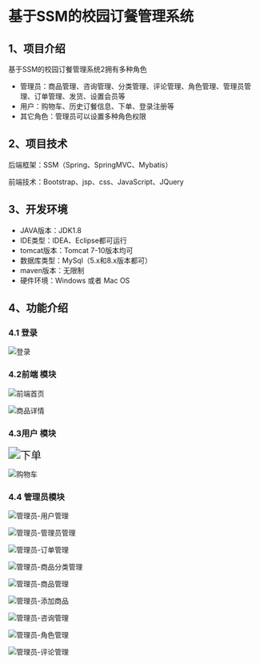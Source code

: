 # 基于SSM的校园订餐管理系统


## 1、项目介绍

基于SSM的校园订餐管理系统2拥有多种角色

- 管理员：商品管理、咨询管理、分类管理、评论管理、角色管理、管理员管理、订单管理、发货、设置会员等
- 用户：购物车、历史订餐信息、下单、登录注册等
- 其它角色：管理员可以设置多种角色权限


## 2、项目技术

后端框架：SSM（Spring、SpringMVC、Mybatis）

前端技术：Bootstrap、jsp、css、JavaScript、JQuery

## 3、开发环境

- JAVA版本：JDK1.8
- IDE类型：IDEA、Eclipse都可运行
- tomcat版本：Tomcat 7-10版本均可
- 数据库类型：MySql（5.x和8.x版本都可） 
- maven版本：无限制
- 硬件环境：Windows 或者 Mac OS


## 4、功能介绍

### 4.1 登录

![登录](https://project-images-1256969109.cos.ap-chongqing.myqcloud.com/Typora-Images/202208031719468.jpg)

### 4.2前端 模块

![前端首页](https://project-images-1256969109.cos.ap-chongqing.myqcloud.com/Typora-Images/202208031719584.jpg)

![商品详情](https://project-images-1256969109.cos.ap-chongqing.myqcloud.com/Typora-Images/202208031719821.jpg)

### 4.3用户 模块

<img src="https://project-images-1256969109.cos.ap-chongqing.myqcloud.com/Typora-Images/202208031719256.jpg" alt="下单" style="zoom:150%;" />

![购物车](https://project-images-1256969109.cos.ap-chongqing.myqcloud.com/Typora-Images/202208031719970.jpg)

### 4.4 管理员模块

![管理员-用户管理](https://project-images-1256969109.cos.ap-chongqing.myqcloud.com/Typora-Images/202208031720421.jpg)

![管理员-管理员管理](https://project-images-1256969109.cos.ap-chongqing.myqcloud.com/Typora-Images/202208031720307.jpg)

![管理员-订单管理](https://project-images-1256969109.cos.ap-chongqing.myqcloud.com/Typora-Images/202208031720182.jpg)

![管理员-商品分类管理](https://project-images-1256969109.cos.ap-chongqing.myqcloud.com/Typora-Images/202208031720256.jpg)

![管理员-商品管理](https://project-images-1256969109.cos.ap-chongqing.myqcloud.com/Typora-Images/202208031720984.jpg)

![管理员-添加商品](https://project-images-1256969109.cos.ap-chongqing.myqcloud.com/Typora-Images/202208031720965.jpg)

![管理员-咨询管理](https://project-images-1256969109.cos.ap-chongqing.myqcloud.com/Typora-Images/202208031720635.jpg)

![管理员-角色管理](https://project-images-1256969109.cos.ap-chongqing.myqcloud.com/Typora-Images/202208031720919.jpg)

![管理员-评论管理](https://project-images-1256969109.cos.ap-chongqing.myqcloud.com/Typora-Images/202208031720774.jpg)



